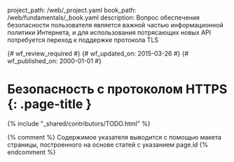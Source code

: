 project_path: /web/_project.yaml
book_path: /web/fundamentals/_book.yaml
description: Вопрос обеспечения безопасности пользователя является важной частью информационной политики Интернета, и для использования потрясающих новых API потребуется переход к поддержке протокола TLS

{# wf_review_required #}
{# wf_updated_on: 2015-03-26 #}
{# wf_published_on: 2000-01-01 #}

# Безопасность с протоколом HTTPS {: .page-title }

{% include "_shared/contributors/TODO.html" %}



{% comment %}
Содержимое указателя выводится с помощью макета страницы, построенного на основе статей с указанием page.id
{% endcomment %}
